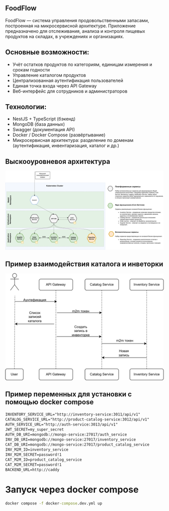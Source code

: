## FoodFlow

FoodFlow — система управления продовольственными запасами, построенная на микросервисной архитектуре. Приложение предназначено для отслеживания, анализа и контроля пищевых продуктов на складах, в учреждениях и организациях.

## Основные возможности:
 - Учёт остатков продуктов по категориям, единицам измерения и срокам годности
 - Управление каталогом продуктов
 - Централизованная аутентификация пользователей
 - Единая точка входа через API Gateway
 - Веб-интерфейс для сотрудников и администраторов

## Технологии:
 - NestJS + TypeScript (бэкенд)
 - MongoDB (база данных)
 - Swagger (документация API)
 - Docker / Docker Compose (развёртывание)
 - Микросервисная архитектура: разделение по доменам (аутентификация, инвентаризация, каталог и др.)

## Выскооуровневоя архитектура

![HL Architecture](./doc-images/hl-architecture.png)

## Пример взаимодействия каталога и инветорки

![C-I UML](./doc-images/catalog-inventory-uml.png)

## Пример переменных для установки с помощью docker compose

```dotenv
INVENTORY_SERVICE_URL="http://inventory-service:3011/api/v1"
CATALOG_SERVICE_URL="http://product-catalog-service:3012/api/v1"
AUTH_SERVICE_URL="http://auth-service:3013/api/v1"
JWT_SECRET=my_super_secret
AUTH_DB_URI=mongodb://mongo-service:27017/auth_service
INV_DB_URI=mongodb://mongo-service:27017/inventory_service
CAT_DB_URI=mongodb://mongo-service:27017/product_catalog_service
INV_M2M_ID=inventory_service
INV_M2M_SECRET=password!1
CAT_M2M_ID=product_catalog_service
CAT_M2M_SECRET=password!1
BACKEND_URL=http://caddy
```
# Запуск через docker compose
```cmd
docker compose -f docker-compose.dev.yml up 
```
